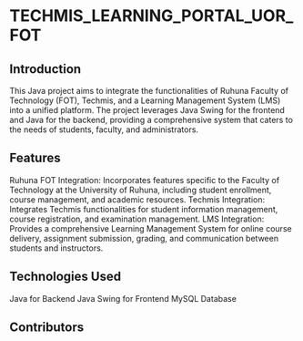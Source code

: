 # TECHMIS_LEARNING_PORTAL_UOR_FOT

## Introduction
This Java project aims to integrate the functionalities of Ruhuna Faculty of Technology (FOT), Techmis, and a Learning Management System (LMS) into a unified platform. The project leverages Java Swing for the frontend and Java for the backend, providing a comprehensive system that caters to the needs of students, faculty, and administrators.

## Features
 Ruhuna FOT Integration: Incorporates features specific to the Faculty of Technology at the University of Ruhuna, including student enrollment, course management, and academic resources.
 Techmis Integration: Integrates Techmis functionalities for student information management, course registration, and examination management.
 LMS Integration: Provides a comprehensive Learning Management System for online course delivery, assignment submission, grading, and communication between students and instructors.
 
## Technologies Used
 Java for Backend
 Java Swing for Frontend
 MySQL Database

## Contributors
 
